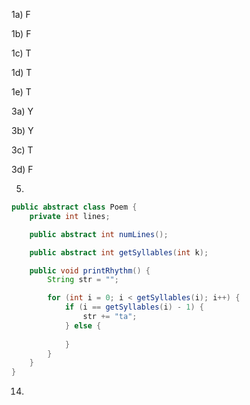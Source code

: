 1a) F

1b) F

1c) T

1d) T

1e) T

3a) Y

3b) Y

3c) T

3d) F

5)

```java
public abstract class Poem {
	private int lines;

	public abstract int numLines();

	public abstract int getSyllables(int k);

	public void printRhythm() {
		String str = "";

		for (int i = 0; i < getSyllables(i); i++) {
			if (i == getSyllables(i) - 1) {
				str += "ta";
			} else {
				
			}
		}
	}
}


```

14)

